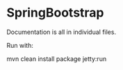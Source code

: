 SpringBootstrap
===============

Documentation is all in individual files.

Run with:

mvn clean install package jetty:run